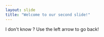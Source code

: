 ```yaml
---
layout: slide
title: "Welcome to our second slide!"
---
```

I don't know ?
Use the left arrow to go back!
